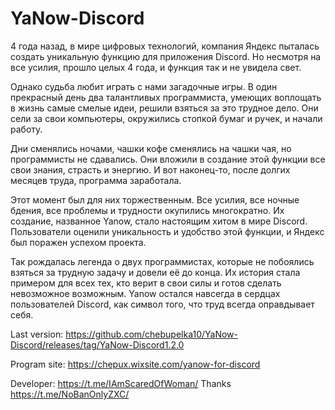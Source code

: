# YaNow-Discord

4 года назад, в мире цифровых технологий, компания Яндекс пыталась создать уникальную функцию для приложения Discord. Но несмотря на все усилия, прошло целых 4 года, и функция так и не увидела свет.

Однако судьба любит играть с нами загадочные игры. В один прекрасный день два талантливых программиста, умеющих воплощать в жизнь самые смелые идеи, решили взяться за это трудное дело. Они сели за свои компьютеры, окружились стопкой бумаг и ручек, и начали работу.

Дни сменялись ночами, чашки кофе сменялись на чашки чая, но программисты не сдавались. Они вложили в создание этой функции все свои знания, страсть и энергию. И вот наконец-то, после долгих месяцев труда, программа заработала.

Этот момент был для них торжественным. Все усилия, все ночные бдения, все проблемы и трудности окупились многократно. Их создание, названное Yanow, стало настоящим хитом в мире Discord. Пользователи оценили уникальность и удобство этой функции, и Яндекс был поражен успехом проекта.

Так рождалась легенда о двух программистах, которые не побоялись взяться за трудную задачу и довели её до конца. Их история стала примером для всех тех, кто верит в свои силы и готов сделать невозможное возможным. Yanow остался навсегда в сердцах пользователей Discord, как символ того, что труд всегда оправдывает себя.

Last version: https://github.com/chebupelka10/YaNow-Discord/releases/tag/YaNow-Discord1.2.0

Program site: https://chepux.wixsite.com/yanow-for-discord

Developer: https://t.me/IAmScaredOfWoman/ 
Thanks https://t.me/NoBanOnlyZXC/ 
